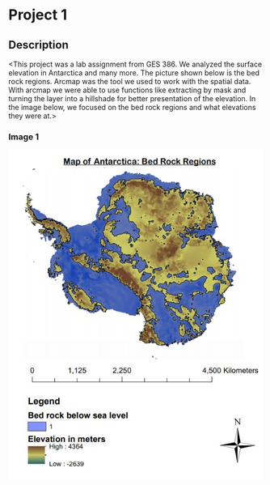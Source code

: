 # Project 1
## Description
<This project was a lab assignment from GES 386. We analyzed the surface elevation in Antarctica and many more. 
 The picture shown below is the bed rock regions. Arcmap was the tool we used to work with the spatial data. 
 With arcmap we were able to use functions like extracting by mask and turning the layer into a hillshade for better presentation of the elevation. 
 In the image below, we focused on the bed rock regions and what elevations they were at.>

### Image 1
<img src="Lab8_Project(1).jpg?raw=true"/>
